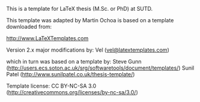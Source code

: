 This is a template for LaTeX thesis (M.Sc. or PhD) at SUTD.

This template was adapted by Martin Ochoa is based on a template downloaded from:

http://www.LaTeXTemplates.com

 Version 2.x major modifications by:
 Vel (vel@latextemplates.com)

 which in turn was based on a template by:
 Steve Gunn (http://users.ecs.soton.ac.uk/srg/softwaretools/document/templates/)
 Sunil Patel (http://www.sunilpatel.co.uk/thesis-template/)
 

 Template license:
 CC BY-NC-SA 3.0 (http://creativecommons.org/licenses/by-nc-sa/3.0/)
